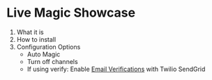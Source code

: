 # Live Magic Showcase

1. What it is
2. How to install
3. Configuration Options
    - Auto Magic
    - Turn off channels
    - If using verify: Enable [Email Verifications](https://www.twilio.com/docs/verify/email#set-up-your-sendgrid-account) with Twilio SendGrid
